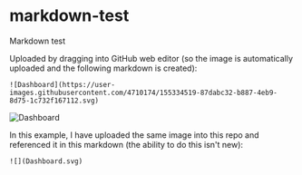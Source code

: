 # markdown-test
Markdown test

Uploaded by dragging into GitHub web editor (so the image is automatically uploaded and the following markdown is created):

```
![Dashboard](https://user-images.githubusercontent.com/4710174/155334519-87dabc32-b887-4eb9-8d75-1c732f167112.svg)
```

![Dashboard](https://user-images.githubusercontent.com/4710174/155334519-87dabc32-b887-4eb9-8d75-1c732f167112.svg)

In this example, I have uploaded the same image into this repo and referenced it in this markdown (the ability to do this isn't new):

```
![](Dashboard.svg)
```


